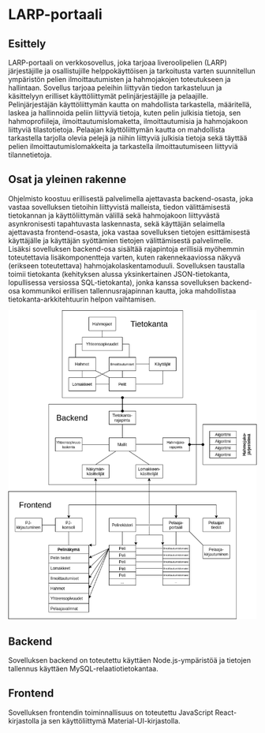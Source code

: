# LARP-portaali

## Esittely
LARP-portaali on verkkosovellus, joka tarjoaa liveroolipelien (LARP) järjestäjille ja osallistujille helppokäyttöisen ja tarkoitusta varten suunnitellun ympäristön pelien ilmoittautumisten ja hahmojakojen toteutukseen ja hallintaan. Sovellus tarjoaa peleihin liittyvän tiedon tarkasteluun ja käsittelyyn erilliset käyttöliittymät pelinjärjestäjille ja pelaajille. Pelinjärjestäjän käyttöliittymän kautta on mahdollista tarkastella, määritellä, laskea ja hallinnoida peliin liittyviä tietoja, kuten pelin julkisia tietoja, sen hahmoprofiileja, ilmoittautumislomaketta, ilmoittautumisia ja hahmojakoon liittyviä tilastotietoja. Pelaajan käyttöliittymän kautta on mahdollista tarkastella tarjolla olevia pelejä ja niihin liittyviä julkisia tietoja sekä täyttää pelien ilmoittautumislomakkeita ja tarkastella ilmoittautumiseen liittyviä tilannetietoja.

## Osat ja yleinen rakenne
Ohjelmisto koostuu erillisestä palvelimella ajettavasta backend-osasta, joka vastaa sovelluksen tietoihin liittyvistä malleista, tiedon välittämisestä tietokannan ja käyttöliittymän välillä sekä hahmojakoon liittyvästä asynkronisesti tapahtuvasta laskennasta, sekä käyttäjän selaimella ajettavasta frontend-osasta, joka vastaa sovelluksen tietojen esittämisestä käyttäjälle ja käyttäjän syöttämien tietojen välittämisestä palvelimelle. Lisäksi sovelluksen backend-osa sisältää rajapintoja erillisiä myöhemmin toteutettavia lisäkomponentteja varten, kuten rakennekaaviossa näkyvä (erikseen toteutettava) hahmojakolaskentamoduuli. Sovelluksen taustalla toimii tietokanta (kehityksen alussa yksinkertainen JSON-tietokanta, lopullisessa versiossa SQL-tietokanta), jonka kanssa sovelluksen backend-osa kommunikoi erillisen tallennusrajapinnan kautta, joka mahdollistaa tietokanta-arkkitehtuurin helpon vaihtamisen.

![Rakennekaavio](kuvat/LARP-portaali_rakenne.png)


## Backend
Sovelluksen backend on toteutettu käyttäen Node.js-ympäristöä ja tietojen tallennus käyttäen MySQL-relaatiotietokantaa.



## Frontend
Sovelluksen frontendin toiminnallisuus on toteutettu JavaScript React-kirjastolla ja sen käyttöliittymä Material-UI-kirjastolla. 

